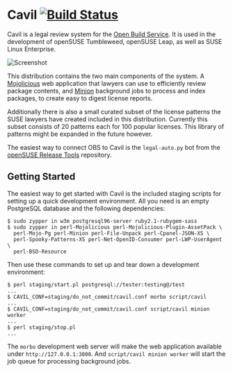 # Cavil [![Build Status](https://travis-ci.com/openSUSE/cavil.svg?branch=master)](https://travis-ci.com/openSUSE/cavil)

  Cavil is a legal review system for the
  [Open Build Service](https://openbuildservice.org). It is used in the
  development of openSUSE Tumbleweed, openSUSE Leap, as well as SUSE Linux
  Enterprise.

![Screenshot](https://raw.github.com/openSUSE/cavil/master/examples/report.png?raw=true)

  This distribution contains the two main components of the system. A
  [Mojolicious](https://mojolicious.org) web application that lawyers can use to
  efficiently review package contents, and
  [Minion](https://metacpan.org/pod/Minion) background jobs to process and index
  packages, to create easy to digest license reports.

  Additionally there is also a small curated subset of the license patterns the
  SUSE lawyers have created included in this distribution. Currently this subset
  consists of 20 patterns each for 100 popular licenses. This library of
  patterns might be expanded in the future however.

  The easiest way to connect OBS to Cavil is the `legal-auto.py` bot from the
  [openSUSE Release Tools](https://github.com/openSUSE/openSUSE-release-tools)
  repository.

## Getting Started

  The easiest way to get started with Cavil is the included staging scripts for
  setting up a quick development environment. All you need is an empty
  PostgreSQL database and the following dependencies:

    $ sudo zypper in w3m postgresql96-server ruby2.1-rubygem-sass
    $ sudo zypper in perl-Mojolicious perl-Mojolicious-Plugin-AssetPack \
      perl-Mojo-Pg perl-Minion perl-File-Unpack perl-Cpanel-JSON-XS \
      perl-Spooky-Patterns-XS perl-Net-OpenID-Consumer perl-LWP-UserAgent \
      perl-BSD-Resource

  Then use these commands to set up and tear down a development environment:

    $ perl staging/start.pl postgresql://tester:testing@/test
    ...
    $ CAVIL_CONF=staging/do_not_commit/cavil.conf morbo script/cavil
    ...
    $ CAVIL_CONF=staging/do_not_commit/cavil.conf script/cavil minion worker
    ...
    $ perl staging/stop.pl
    ...

  The `morbo` development web server will make the web application available
  under `http://127.0.0.1:3000`. And `script/cavil minion worker` will start the
  job queue for processing background jobs.
